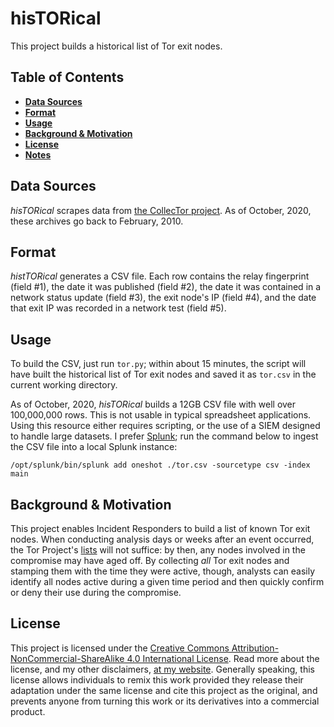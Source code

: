 hisTORical
==========

This project builds a historical list of Tor exit nodes.

## Table of Contents
* [**Data Sources**](#data-sources)
* [**Format**](#format)
* [**Usage**](#usage)
* [**Background & Motivation**](#background-motivation)
* [**License**](#license)
* [**Notes**](#notes)

## Data Sources

*hisTORical* scrapes data from [the CollecTor project](metrics.torproject.org/collector/archive/exit-lists/). As of October, 2020, these archives go back to February, 2010.

## Format

*histTORical* generates a CSV file. Each row contains the relay fingerprint (field #1), the date it was published (field #2), the date it was contained in a network status update (field #3), the exit node's IP (field #4), and the date that exit IP was recorded in a network test (field #5).

## Usage

To build the CSV, just run `tor.py`; within about 15 minutes, the script will have built the historical list of Tor exit nodes and saved it as `tor.csv` in the current working directory.

As of October, 2020, *hisTORical* builds a 12GB CSV file with well over 100,000,000 rows. This is not usable in typical spreadsheet applications. Using this resource either requires scripting, or the use of a SIEM designed to handle large datasets. I prefer [Splunk](https://www.splunk.com); run the command below to ingest the CSV file into a local Splunk instance:

```
/opt/splunk/bin/splunk add oneshot ./tor.csv -sourcetype csv -index main
```

## Background & Motivation

This project enables Incident Responders to build a list of known Tor exit nodes. When conducting analysis days or weeks after an event occurred, the Tor Project's [lists](https://blog.torproject.org/changes-tor-exit-list-service) will not suffice: by then, any nodes involved in the compromise may have aged off. By collecting *all* Tor exit nodes and stamping them with the time they were active, though, analysts can easily identify all nodes active during a given time period and then quickly confirm or deny their use during the compromise. 

## License

This project is licensed under the [Creative Commons Attribution-NonCommercial-ShareAlike 4.0 International License](https://creativecommons.org/licenses/by-nc-sa/4.0/). Read more about the license, and my other disclaimers, [at my website](https://zacs.site/disclaimers.html). Generally speaking, this license allows individuals to remix this work provided they release their adaptation under the same license and cite this project as the original, and prevents anyone from turning this work or its derivatives into a commercial product.